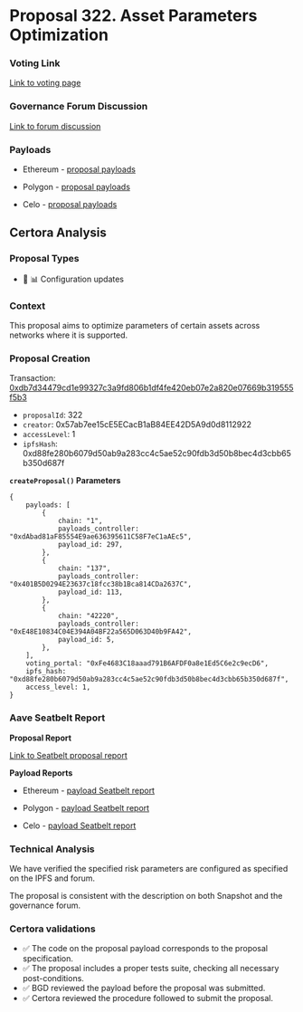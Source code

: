 # Proposal 322. Asset Parameters Optimization

### Voting Link
[Link to voting page](https://vote.onaave.com/proposal/?proposalId=322)

### Governance Forum Discussion
[Link to forum discussion](https://governance.aave.com/t/direct-to-aip-asset-parameters-optimization/22178)

### Payloads

* Ethereum - [proposal payloads](https://etherscan.io/address/0x40a021449327b5e41Ec55b8B020A8c71Db2b567B)

* Polygon - [proposal payloads](https://polygonscan.com/address/0x079B53AfdaD89a294590a459e2b677b21251cEe5)

* Celo - [proposal payloads](https://celo.blockscout.com/address/0x85981D8f89Ea0E6caB9f14B1285EAE664EBDfA87)



## Certora Analysis

### Proposal Types

* :wrench: :bar_chart: Configuration updates



### Context
This proposal aims to optimize parameters of certain assets across networks where it is supported.

### Proposal Creation
Transaction: [0xdb7d34479cd1e99327c3a9fd806b1df4fe420eb07e2a820e07669b319555f5b3](https://etherscan.io/tx/0xdb7d34479cd1e99327c3a9fd806b1df4fe420eb07e2a820e07669b319555f5b3)
- `proposalId`: 322
- `creator`: 0x57ab7ee15cE5ECacB1aB84EE42D5A9d0d8112922
- `accessLevel`: 1
- `ipfsHash`: 0xd88fe280b6079d50ab9a283cc4c5ae52c90fdb3d50b8bec4d3cbb65b350d687f

**`createProposal()` Parameters**
```
{
    payloads: [
        {
            chain: "1",
            payloads_controller: "0xdAbad81aF85554E9ae636395611C58F7eC1aAEc5",
            payload_id: 297,
        },
        {
            chain: "137",
            payloads_controller: "0x401B5D0294E23637c18fcc38b1Bca814CDa2637C",
            payload_id: 113,
        },
        {
            chain: "42220",
            payloads_controller: "0xE48E10834C04E394A04BF22a565D063D40b9FA42",
            payload_id: 5,
        },
    ],
    voting_portal: "0xFe4683C18aaad791B6AFDF0a8e1Ed5C6e2c9ecD6",
    ipfs_hash: "0xd88fe280b6079d50ab9a283cc4c5ae52c90fdb3d50b8bec4d3cbb65b350d687f",
    access_level: 1,
}
```

### Aave Seatbelt Report
**Proposal Report**

[Link to Seatbelt proposal report](https://github.com/bgd-labs/seatbelt-gov-v3/blob/main/reports/proposals/322.md)

**Payload Reports**

* Ethereum - [payload Seatbelt report](https://github.com/bgd-labs/seatbelt-gov-v3/blob/main/reports/payloads/1/0xdAbad81aF85554E9ae636395611C58F7eC1aAEc5/297.md)

* Polygon - [payload Seatbelt report](https://github.com/bgd-labs/seatbelt-gov-v3/blob/main/reports/payloads/137/0x401B5D0294E23637c18fcc38b1Bca814CDa2637C/113.md)

* Celo - [payload Seatbelt report](https://github.com/bgd-labs/seatbelt-gov-v3/blob/main/reports/payloads/42220/0xE48E10834C04E394A04BF22a565D063D40b9FA42/5.md)


### Technical Analysis
We have verified the specified risk parameters are configured as specified on the IPFS and forum.

The proposal is consistent with the description on both Snapshot and the governance forum.

### Certora validations
* :white_check_mark: The code on the proposal payload corresponds to the proposal specification.
* :white_check_mark: The proposal includes a proper tests suite, checking all necessary post-conditions.
* :white_check_mark: BGD reviewed the payload before the proposal was submitted.
* :white_check_mark: Certora reviewed the procedure followed to submit the proposal.